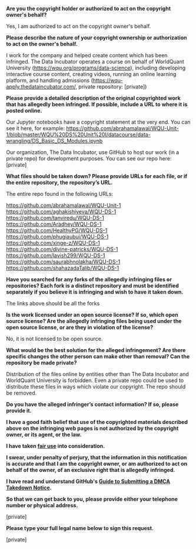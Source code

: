 **Are you the copyright holder or authorized to act on the copyright owner's behalf?**

Yes, I am authorized to act on the copyright owner's behalf.

**Please describe the nature of your copyright ownership or authorization to act on the owner's behalf.**

I work for the company and helped create content which has been infringed. The Data Incubator operates a course on behalf of WorldQuant University (https://wqu.org/programs/data-science), including developing interactive course content, creating videos, running an online learning platform, and handling admissions (https://wqu-apply.thedataincubator.com/, private repository: [private])

**Please provide a detailed description of the original copyrighted work that has allegedly been infringed. If possible, include a URL to where it is posted online.**

Our Jupyter notebooks have a copyright statement at the very end. You can see it here, for example: https://github.com/abrahamalawal/WQU-Unit-1/blob/master/WQU%20DS%20Unit%20I/datacourse/data-wrangling/DS_Basic_DS_Modules.ipynb

Our organization, The Data Incubator, use GitHub to host our work (in a private repo) for development purposes. You can see our repo here:   
[private]

**What files should be taken down? Please provide URLs for each file, or if the entire repository, the repository’s URL.**

The entire repo found in the following URLs:

https://github.com/abrahamalawal/WQU-Unit-1  
https://github.com/aghakishiyeva/WQU-DS-1  
https://github.com/tanviredu/WQU-DS-1  
https://github.com/Aradhey/WQU-DS-1  
https://github.com/HealthyPG/WQU-DS-1  
https://github.com/phugiaubui/WQU-DS-1  
https://github.com/xinge-z/WQU-DS-1  
https://github.com/divine-patricks/WQU-DS-1  
https://github.com/lavish299/WQU-DS-1  
https://github.com/saurabhnolakha/WQU-DS-1  
https://github.com/shahazadaTalib/WQU-DS-1  

**Have you searched for any forks of the allegedly infringing files or repositories? Each fork is a distinct repository and must be identified separately if you believe it is infringing and wish to have it taken down.**

The links above should be all the forks

**Is the work licensed under an open source license? If so, which open source license? Are the allegedly infringing files being used under the open source license, or are they in violation of the license?**

No, it is not licensed to be open source.

**What would be the best solution for the alleged infringement? Are there specific changes the other person can make other than removal? Can the repository be made private?**

Distribution of the files online by entities other than The Data Incubator and WorldQuant University is forbidden. Even a private repo could be used to distribute these files in ways which violate our copyright. The repo should be removed.

**Do you have the alleged infringer’s contact information? If so, please provide it.**

**I have a good faith belief that use of the copyrighted materials described above on the infringing web pages is not authorized by the copyright owner, or its agent, or the law.**

**I have taken <a href="https://www.lumendatabase.org/topics/22">fair use</a> into consideration.**

**I swear, under penalty of perjury, that the information in this notification is accurate and that I am the copyright owner, or am authorized to act on behalf of the owner, of an exclusive right that is allegedly infringed.**

**I have read and understand GitHub's <a href="https://docs.github.com/articles/guide-to-submitting-a-dmca-takedown-notice/">Guide to Submitting a DMCA Takedown Notice</a>.**

**So that we can get back to you, please provide either your telephone number or physical address.**

[private]

**Please type your full legal name below to sign this request.**

[private]
